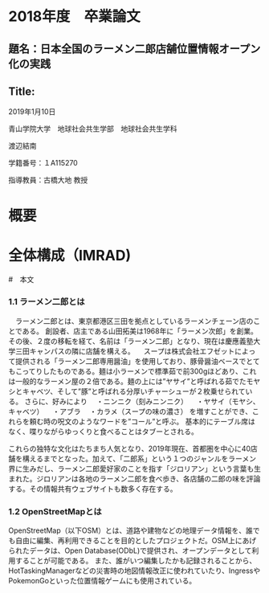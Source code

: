# 2018年度　卒業論文


## 題名：日本全国のラーメン二郎店舗位置情報オープン化の実践
## Title:

2019年1月10日

青山学院大学　地球社会共生学部　地球社会共生学科

渡辺結南

学籍番号：１A115270　

指導教員：古橋大地 教授

# 概要

# 全体構成（IMRAD)

#　本文





### 1.1 ラーメン二郎とは

　ラーメン二郎とは、東京都港区三田を拠点としているラーメンチェーン店のことである。
創設者、店主である山田拓美は1968年に「ラーメン次郎」を創業。その後、２度の移転を経て、名前は「ラーメン二郎」となり、現在は慶應義塾大学三田キャンパスの隣に店舗を構える。
　スープは株式会社エフゼットによって提供される「ラーメン二郎専用醤油」を使用しており、豚骨醤油ベースでとてもこってりしたものである。麺は小ラーメンで標準茹で前300gほどあり、これは一般的なラーメン屋の２倍である。麺の上には”ヤサイ”と呼ばれる茹でたモヤシとキャベツ、そして”豚”と呼ばれる分厚いチャーシューが２枚乗せられている。
さらに、好みにより
　・ニンニク（刻みニンニク）
　・ヤサイ（モヤシ、キャベツ）
　・アブラ
　・カラメ（スープの味の濃さ）
を増すことができ、これらを頼む時の呪文のようなワードを”コール”と呼ぶ。
基本的にテーブル席はなく、喋りながらゆっくりと食べることはタブーとされる。

これらの独特な文化はたちまち人気となり、2019年現在、首都圏を中心に40店舗を構えるまでとなった。加えて、「二郎系」という１つのジャンルをラーメン界に生みだし、ラーメン二郎愛好家のことを指す「ジロリアン」という言葉も生まれた。ジロリアンは各地のラーメン二郎を食べ歩き、各店舗の二郎の味を評論する。その情報共有ウェブサイトも数多く存在する。



### 1.2 OpenStreetMapとは

OpenStreetMap（以下OSM）とは、道路や建物などの地理データ情報を、誰でも自由に編集、再利用できることを目的としたプロジェクトだ。OSM上にあげられたデータは、Open Database(ODbL)で提供され、オープンデータとして利用することが可能である。
また、誰がいつ編集したかも記録されることから、HotTaskingManagerなどの災害時の地図情報改正に使われていたり、IngressやPokemonGoといった位置情報ゲームにも使用されている。







